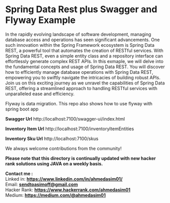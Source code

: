 # Spring Data Rest plus Swagger and Flyway Example

In the rapidly evolving landscape of software development, managing database access and operations has seen significant advancements. One such innovation within the Spring Framework ecosystem is Spring Data REST, a powerful tool that automates the creation of RESTful services. With Spring Data REST, even a simple entity class and a repository interface can effortlessly generate complex REST APIs. In this exmaple, we will delve into the fundamental concepts and usage of Spring Data REST. You will discover how to efficiently manage database operations with Spring Data REST, empowering you to swiftly navigate the intricacies of building robust APIs. Join us on this exciting journey as we unravel the capabilities of Spring Data REST, offering a streamlined approach to handling RESTful services with unparalleled ease and efficiency.

Flyway is data migration. This repo also shows how to use flyway with spring boot app

<b>Swagger Url</b>
http://localhost:7100/swagger-ui/index.html

<b>Inventory Item Url</b>
http://localhost:7100/inventoryItemEntities

<b>Inventory Sku Url</b>
http://localhost:7100/skus


We always welcome contributions from the community!

<b>Please note that this directory is continually updated with new hacker rank solutions using JAVA on a weekly basis.</b>

<b>Contact me :</b><br>
Linked in: <b>https://www.linkedin.com/in/ahmedasim01/</b> <br>
Email: <b>sendtoasimoff@gmail.com</b> <br>
Hacker Rank: <b>https://www.hackerrank.com/ahmedasim01</b> <br>
Medium: <b>https://medium.com/@ahmedasim01</b> <br>

